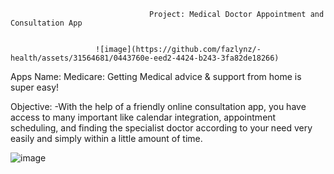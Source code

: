  
                          

                                   Project: Medical Doctor Appointment and Consultation App 

                      
                       ![image](https://github.com/fazlynz/-health/assets/31564681/0443760e-eed2-4424-b243-3fa82de18266)
                       

Apps Name: Medicare: Getting Medical advice & support from home is super easy!


Objective:
-With the help of a friendly online consultation app, you have access to many important like calendar integration, appointment scheduling, and finding the specialist doctor according to your need very easily and simply within a little amount of time. 

 

![image](https://github.com/fazlynz/-health/assets/31564681/a3c16129-b1c8-455f-8923-c738abf48115)    

  
